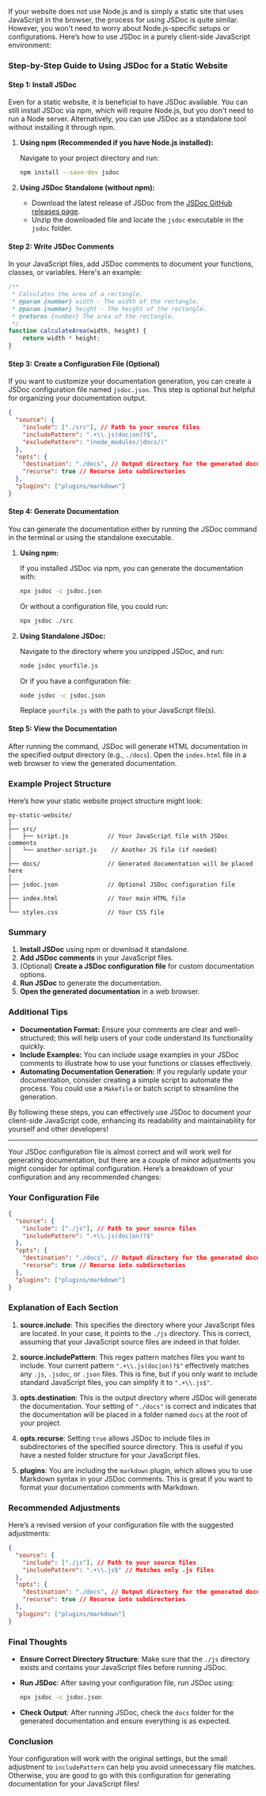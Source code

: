 
If your website does not use Node.js and is simply a static site that uses JavaScript in the browser, the process for using JSDoc is quite similar. However, you won't need to worry about Node.js-specific setups or configurations. Here’s how to use JSDoc in a purely client-side JavaScript environment:

### Step-by-Step Guide to Using JSDoc for a Static Website

#### Step 1: Install JSDoc

Even for a static website, it is beneficial to have JSDoc available. You can still install JSDoc via npm, which will require Node.js, but you don't need to run a Node server. Alternatively, you can use JSDoc as a standalone tool without installing it through npm.

1. **Using npm (Recommended if you have Node.js installed):**

   Navigate to your project directory and run:

   ```bash
   npm install --save-dev jsdoc
   ```

2. **Using JSDoc Standalone (without npm):**

   - Download the latest release of JSDoc from the [JSDoc GitHub releases page](https://github.com/jsdoc/jsdoc/releases).
   - Unzip the downloaded file and locate the `jsdoc` executable in the `jsdoc` folder.

#### Step 2: Write JSDoc Comments

In your JavaScript files, add JSDoc comments to document your functions, classes, or variables. Here's an example:

```javascript
/**
 * Calculates the area of a rectangle.
 * @param {number} width - The width of the rectangle.
 * @param {number} height - The height of the rectangle.
 * @returns {number} The area of the rectangle.
 */
function calculateArea(width, height) {
    return width * height;
}
```

#### Step 3: Create a Configuration File (Optional)

If you want to customize your documentation generation, you can create a JSDoc configuration file named `jsdoc.json`. This step is optional but helpful for organizing your documentation output.

```json
{
  "source": {
    "include": ["./src"], // Path to your source files
    "includePattern": ".+\\.js(doc|on)?$",
    "excludePattern": "(node_modules/|docs/)"
  },
  "opts": {
    "destination": "./docs", // Output directory for the generated documentation
    "recurse": true // Recurse into subdirectories
  },
  "plugins": ["plugins/markdown"]
}
```

#### Step 4: Generate Documentation

You can generate the documentation either by running the JSDoc command in the terminal or using the standalone executable.

1. **Using npm:**

   If you installed JSDoc via npm, you can generate the documentation with:

   ```bash
   npx jsdoc -c jsdoc.json
   ```

   Or without a configuration file, you could run:

   ```bash
   npx jsdoc ./src
   ```

2. **Using Standalone JSDoc:**

   Navigate to the directory where you unzipped JSDoc, and run:

   ```bash
   node jsdoc yourfile.js
   ```

   Or if you have a configuration file:

   ```bash
   node jsdoc -c jsdoc.json
   ```

   Replace `yourfile.js` with the path to your JavaScript file(s).

#### Step 5: View the Documentation

After running the command, JSDoc will generate HTML documentation in the specified output directory (e.g., `./docs`). Open the `index.html` file in a web browser to view the generated documentation.

### Example Project Structure

Here’s how your static website project structure might look:

```
my-static-website/
│
├── src/
│   ├── script.js           // Your JavaScript file with JSDoc comments
│   └── another-script.js    // Another JS file (if needed)
│
├── docs/                   // Generated documentation will be placed here
│
├── jsdoc.json              // Optional JSDoc configuration file
│
├── index.html              // Your main HTML file
│
└── styles.css              // Your CSS file
```

### Summary

1. **Install JSDoc** using npm or download it standalone.
2. **Add JSDoc comments** in your JavaScript files.
3. (Optional) **Create a JSDoc configuration file** for custom documentation options.
4. **Run JSDoc** to generate the documentation.
5. **Open the generated documentation** in a web browser.

### Additional Tips

- **Documentation Format:** Ensure your comments are clear and well-structured; this will help users of your code understand its functionality quickly.
- **Include Examples:** You can include usage examples in your JSDoc comments to illustrate how to use your functions or classes effectively.
- **Automating Documentation Generation:** If you regularly update your documentation, consider creating a simple script to automate the process. You could use a `Makefile` or batch script to streamline the generation.

By following these steps, you can effectively use JSDoc to document your client-side JavaScript code, enhancing its readability and maintainability for yourself and other developers!


---


Your JSDoc configuration file is almost correct and will work well for generating documentation, but there are a couple of minor adjustments you might consider for optimal configuration. Here’s a breakdown of your configuration and any recommended changes:

### Your Configuration File

```json
{
  "source": {
    "include": ["./js"], // Path to your source files
    "includePattern": ".+\\.js(doc|on)?$"
  },
  "opts": {
    "destination": "./docs", // Output directory for the generated documentation
    "recurse": true // Recurse into subdirectories
  },
  "plugins": ["plugins/markdown"]
}
```

### Explanation of Each Section

1. **source.include**: This specifies the directory where your JavaScript files are located. In your case, it points to the `./js` directory. This is correct, assuming that your JavaScript source files are indeed in that folder.

2. **source.includePattern**: This regex pattern matches files you want to include. Your current pattern `".+\\.js(doc|on)?$"` effectively matches any `.js`, `.jsdoc`, or `.json` files. This is fine, but if you only want to include standard JavaScript files, you can simplify it to `".+\\.js$"`.

3. **opts.destination**: This is the output directory where JSDoc will generate the documentation. Your setting of `"./docs"` is correct and indicates that the documentation will be placed in a folder named `docs` at the root of your project.

4. **opts.recurse**: Setting `true` allows JSDoc to include files in subdirectories of the specified source directory. This is useful if you have a nested folder structure for your JavaScript files.

5. **plugins**: You are including the `markdown` plugin, which allows you to use Markdown syntax in your JSDoc comments. This is great if you want to format your documentation comments with Markdown.

### Recommended Adjustments

Here’s a revised version of your configuration file with the suggested adjustments:

```json
{
  "source": {
    "include": ["./js"], // Path to your source files
    "includePattern": ".+\\.js$" // Matches only .js files
  },
  "opts": {
    "destination": "./docs", // Output directory for the generated documentation
    "recurse": true // Recurse into subdirectories
  },
  "plugins": ["plugins/markdown"]
}
```

### Final Thoughts

- **Ensure Correct Directory Structure**: Make sure that the `./js` directory exists and contains your JavaScript files before running JSDoc.
- **Run JSDoc**: After saving your configuration file, run JSDoc using:

  ```bash
  npx jsdoc -c jsdoc.json
  ```

- **Check Output**: After running JSDoc, check the `docs` folder for the generated documentation and ensure everything is as expected.

### Conclusion

Your configuration will work with the original settings, but the small adjustment to `includePattern` can help you avoid unnecessary file matches. Otherwise, you are good to go with this configuration for generating documentation for your JavaScript files!